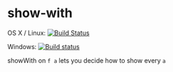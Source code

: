 # show-with

OS X / Linux: [![Build Status](https://travis-ci.org/unitb/show-with.svg?branch=master)](https://travis-ci.org/unitb/show-with)

Windows: [![Build status](https://ci.appveyor.com/api/projects/status/ymhpsk0duf3nv7kl?svg=true)](https://ci.appveyor.com/project/cipher1024/show-with)

showWith on `f a` lets you decide how to show every `a`
